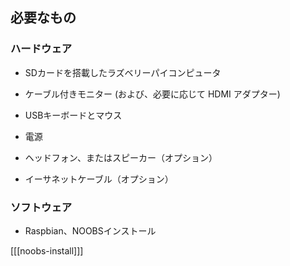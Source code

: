 ## 必要なもの

### ハードウェア

+ SDカードを搭載したラズベリーパイコンピュータ

+ ケーブル付きモニター (および、必要に応じて HDMI アダプター)

+ USBキーボードとマウス

+ 電源

+ ヘッドフォン、またはスピーカー（オプション）

+ イーサネットケーブル（オプション）

### ソフトウェア

+ Raspbian、NOOBSインストール

[[[noobs-install]]]